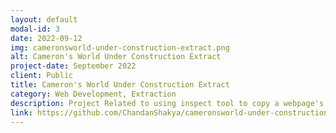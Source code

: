 ```yaml
---
layout: default
modal-id: 3
date: 2022-09-12
img: cameronsworld-under-construction-extract.png
alt: Cameron's World Under Construction Extract
project-date: September 2022
client: Public
title: Cameron's World Under Construction Extract
category: Web Development, Extraction
description: Project Related to using inspect tool to copy a webpage's section.<br>Extract Under construction section of <a href="https://www.cameronsworld.net">Cameron's World</a>
link: https://github.com/ChandanShakya/cameronsworld-under-construction-extract
---
```

